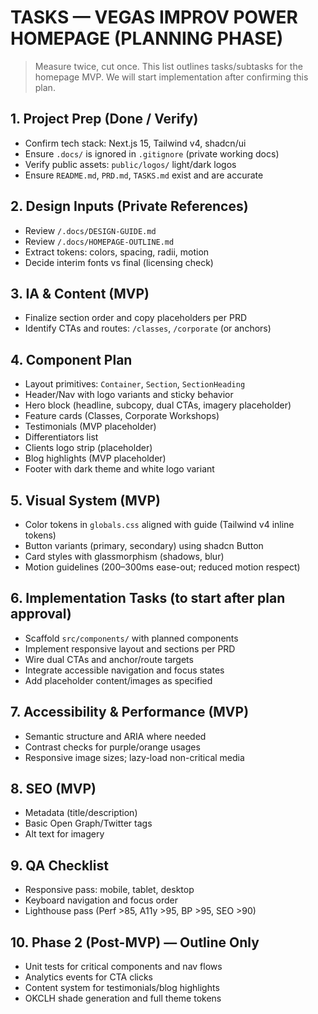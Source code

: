 # TASKS — VEGAS IMPROV POWER HOMEPAGE (PLANNING PHASE)

> Measure twice, cut once. This list outlines tasks/subtasks for the homepage MVP. We will start implementation after confirming this plan.

## 1. Project Prep (Done / Verify)
- Confirm tech stack: Next.js 15, Tailwind v4, shadcn/ui
- Ensure `.docs/` is ignored in `.gitignore` (private working docs)
- Verify public assets: `public/logos/` light/dark logos
- Ensure `README.md`, `PRD.md`, `TASKS.md` exist and are accurate

## 2. Design Inputs (Private References)
- Review `/.docs/DESIGN-GUIDE.md`
- Review `/.docs/HOMEPAGE-OUTLINE.md`
- Extract tokens: colors, spacing, radii, motion
- Decide interim fonts vs final (licensing check)

## 3. IA & Content (MVP)
- Finalize section order and copy placeholders per PRD
- Identify CTAs and routes: `/classes`, `/corporate` (or anchors)

## 4. Component Plan
- Layout primitives: `Container`, `Section`, `SectionHeading`
- Header/Nav with logo variants and sticky behavior
- Hero block (headline, subcopy, dual CTAs, imagery placeholder)
- Feature cards (Classes, Corporate Workshops)
- Testimonials (MVP placeholder)
- Differentiators list
- Clients logo strip (placeholder)
- Blog highlights (MVP placeholder)
- Footer with dark theme and white logo variant

## 5. Visual System (MVP)
- Color tokens in `globals.css` aligned with guide (Tailwind v4 inline tokens)
- Button variants (primary, secondary) using shadcn Button
- Card styles with glassmorphism (shadows, blur)
- Motion guidelines (200–300ms ease-out; reduced motion respect)

## 6. Implementation Tasks (to start after plan approval)
- Scaffold `src/components/` with planned components
- Implement responsive layout and sections per PRD
- Wire dual CTAs and anchor/route targets
- Integrate accessible navigation and focus states
- Add placeholder content/images as specified

## 7. Accessibility & Performance (MVP)
- Semantic structure and ARIA where needed
- Contrast checks for purple/orange usages
- Responsive image sizes; lazy-load non-critical media

## 8. SEO (MVP)
- Metadata (title/description)
- Basic Open Graph/Twitter tags
- Alt text for imagery

## 9. QA Checklist
- Responsive pass: mobile, tablet, desktop
- Keyboard navigation and focus order
- Lighthouse pass (Perf >85, A11y >95, BP >95, SEO >90)

## 10. Phase 2 (Post-MVP) — Outline Only
- Unit tests for critical components and nav flows
- Analytics events for CTA clicks
- Content system for testimonials/blog highlights
- OKCLH shade generation and full theme tokens

